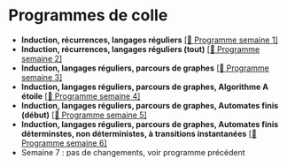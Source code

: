 # Programmes de colle 

- **Induction, récurrences, langages réguliers** [[:bookmark: Programme semaine 1]](colle1.pdf)
- **Induction, récurrences, langages réguliers (tout)** [[:bookmark: Programme semaine 2]](colle2.pdf)
- **Induction, langages réguliers, parcours de graphes** [[:bookmark: Programme semaine 3]](colle3.pdf)
- **Induction, langages réguliers, parcours de graphes, Algorithme A étoile** [[:bookmark: Programme semaine 4]](colle4.pdf)
- **Induction, langages réguliers, parcours de graphes, Automates finis (début)** [[:bookmark: Programme semaine 5]](colle5.pdf)
- **Induction, langages réguliers, parcours de graphes, Automates finis déterminstes, non déterministes, à transitions instantanées** [[:bookmark: Programme semaine 6]](colle6.pdf)
- Semaine 7 : pas de changements, voir programme précédent

